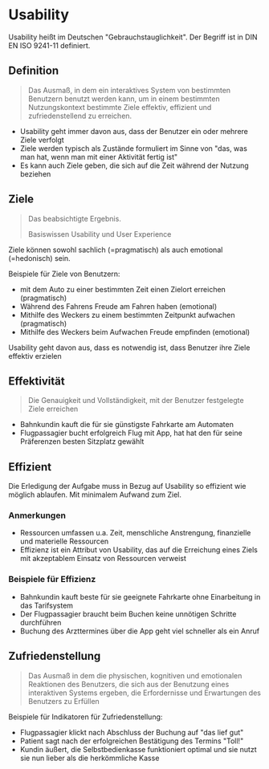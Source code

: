 # Usability

Usability heißt im Deutschen "Gebrauchstauglichkeit".
Der Begriff ist in DIN EN ISO 9241-11 definiert.

## Definition

> Das Ausmaß, in dem ein interaktives System von bestimmten Benutzern benutzt
> werden kann, um in einem bestimmten Nutzungskontext bestimmte Ziele effektiv,
> effizient und zufriedenstellend zu erreichen.

- Usability geht immer davon aus, dass der Benutzer ein oder mehrere Ziele verfolgt
- Ziele werden typisch als Zustände formuliert im Sinne von
  "das, was man hat, wenn man mit einer Aktivität fertig ist"
- Es kann auch Ziele geben, die sich auf die Zeit
  während der Nutzung beziehen

## Ziele

> Das beabsichtigte Ergebnis.
>
> Basiswissen Usability und User Experience

Ziele können sowohl sachlich (=pragmatisch) als auch emotional (=hedonisch) sein.

Beispiele für Ziele von Benutzern:

- mit dem Auto zu einer bestimmten Zeit einen Zielort erreichen (pragmatisch)
- Während des Fahrens Freude am Fahren haben (emotional)
- Mithilfe des Weckers zu einem bestimmten Zeitpunkt aufwachen (pragmatisch)
- Mithilfe des Weckers beim Aufwachen Freude empfinden (emotional)

Usability geht davon aus, dass es notwendig ist, dass Benutzer ihre Ziele
effektiv erzielen

## Effektivität

> Die Genauigkeit und Vollständigkeit, mit der Benutzer festgelegte Ziele erreichen

- Bahnkundin kauft die für sie günstigste Fahrkarte am Automaten
- Flugpassagier bucht erfolgreich Flug mit App, hat hat den für seine
  Präferenzen besten Sitzplatz gewählt

## Effizient

Die Erledigung der Aufgabe muss in Bezug auf Usability so effizient wie möglich
ablaufen. Mit minimalem Aufwand zum Ziel.

### Anmerkungen

- Ressourcen umfassen u.a. Zeit, menschliche Anstrengung, finanzielle
  und materielle Ressourcen
- Effizienz ist ein Attribut von Usability, das auf die Erreichung eines Ziels
  mit akzeptablem Einsatz von Ressourcen verweist

### Beispiele für Effizienz

- Bahnkundin kauft beste für sie geeignete Fahrkarte
  ohne Einarbeitung in das Tarifsystem
- Der Flugpassagier braucht beim Buchen keine unnötigen Schritte durchführen
- Buchung des Arzttermines über die App geht viel schneller als ein Anruf

## Zufriedenstellung

> Das Ausmaß in dem die physischen, kognitiven und emotionalen Reaktionen des
> Benutzers, die sich aus der Benutzung eines interaktiven Systems ergeben, die
> Erfordernisse und Erwartungen des Benutzers zu Erfüllen

Beispiele für Indikatoren für Zufriedenstellung:

- Flugpassagier klickt nach Abschluss der Buchung auf "das lief gut"
- Patient sagt nach der erfolgreichen Bestätigung des Termins "Toll!"
- Kundin äußert, die Selbstbedienkasse funktioniert optimal und sie nutzt sie nun
  lieber als die herkömmliche Kasse

